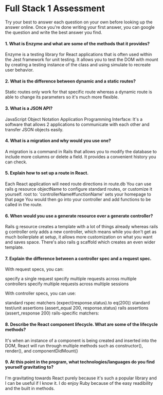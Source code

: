 # Full Stack 1 Assessment

Try your best to answer each question on your own before looking up the answer online. Once you're done writing your first answer, you can google the question and write the best answer you find.

#### 1. What is Enzyme and what are some of the methods that it provides?
Enzyme is a testing library for React applications that is often used within the Jest framework for unit
testing. It allows you to test the DOM with mount by creating a testing instance of the class and using simulate
to recreate user behavior.

#### 2. What is the difference between dynamic and a static routes?
Static routes only work for that specific route whereas a dynamic route is able to change its parameters so 
it's much more flexible.

#### 3. What is a JSON API?
JavaScript Object Notation Application Programming Interface: It's a software that allows 2 applications to 
communicate with each other and transfer JSON objects easily.

#### 4. What is a migration and why would you use one?
A migration is a command in Rails that allows you to modify the database to include more columns or delete
a field. It provides a convenient history you can check.

#### 5. Explain how to set up a route in React.
Each React application will need route directions in route.db
You can use rails g resource objectName to configure standard routes, or customize it yourself.
root to: 'controllerName#functionName' sets your homepage to that page
You would then go into your controller and add functions to be called in the route.

#### 6. When would you use a generate resource over a generate controller?
Rails g resource creates a template with a lot of things already whereas rails g controller only adds a new
controller, which means while you don't get as much boilerplate at setup, it allows more customization on 
what you want and saves space. There's also rails g scaffold which creates an even wider template.

#### 7. Explain the difference between a controller spec and a request spec.
With request specs, you can:

specify a single request
specify multiple requests across multiple controllers
specify multiple requests across multiple sessions

With controller specs, you can use:

standard rspec matchers (expect(response.status).to eq(200))
standard test/unit assertions (assert_equal 200, response.status)
rails assertions (assert_response 200)
rails-specific matchers:

#### 8. Describe the React component lifecycle. What are some of the lifecycle methods?
It's when an instance of a component is being created and inserted into the DOM, React will run through multiple
methods such as constructor(), render(), and componentDidMount()

#### 9. At this point in the program, what technologies/languages do you find yourself gravitating to?
I'm gravitating towards React purely because it's such a popular library and I can be useful if I know it.
I do enjoy Ruby because of the easy readibility and the built in methods.
